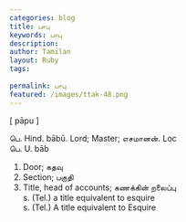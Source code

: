 ```yaml
---
categories: blog
title: பாபு
keywords: பாபு
description: 
author: Tamilan
layout: Ruby
tags: 
 
permalink: பாபு
featured: /images/ttak-48.png
---
```

  
[ pāpu ]  
  
பெ. Hind. bābū. Lord; Master; எசமானன். Loc  
பெ. U. bāb  
1. Door; கதவு  
2. Section; பகுதி  
3. Title, head of accounts; கணக்கின் றலைப்பு  
s. (Tel.) a title equivalent to esquire  
s. (Tel.) A title equivalent to Esquire
